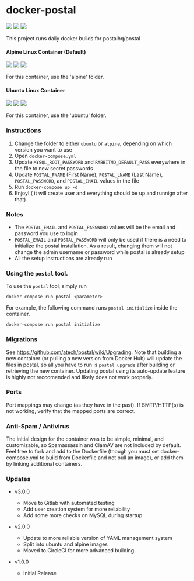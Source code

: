 # docker-postal
![](https://img.shields.io/badge/image-catdeployed%2Fpostal-blue?style=flat-square&logo=Docker) ![](https://gitlab.catdeployed.net/CatDeployed/docker-postal/badges/master/pipeline.svg?style=flat-square) ![](https://img.shields.io/docker/pulls/catdeployed/postal?style=flat-square)

This project runs daily docker builds for postalhq/postal


#### Alpine Linux Container (Default)
![](https://img.shields.io/badge/image-catdeployed%2Fpostal:alpine-blue?style=flat-square&logo=Docker) ![](https://img.shields.io/docker/image-size/catdeployed/postal/alpine?style=flat-square) ![](https://img.shields.io/microbadger/layers/catdeployed/postal/alpine?style=flat-square)

For this container, use the 'alpine' folder.

#### Ubuntu Linux Container
![](https://img.shields.io/badge/image-catdeployed%2Fpostal:ubuntu-blue?style=flat-square&logo=Docker) ![](https://img.shields.io/docker/image-size/catdeployed/postal/ubuntu?style=flat-square) ![](https://img.shields.io/microbadger/layers/catdeployed/postal/ubuntu?style=flat-square)

For this container, use the 'ubuntu' folder.

### Instructions
1.  Change the folder to either `ubuntu` or `alpine`, depending on which version you want to use
2.  Open `docker-compose.yml`
3.  Update `MYSQL_ROOT_PASSWORD` and `RABBITMQ_DEFAULT_PASS` everywhere in the file to new secret passwords
4.  Update `POSTAL_FNAME` (First Name), `POSTAL_LNAME` (Last Name), `POSTAL_PASSWORD`, and `POSTAL_EMAIL` values in the file
5.  Run `docker-compose up -d`
6.  Enjoy! ( it will create user and everything should be up and runnign after that)

### Notes
*  The `POSTAL_EMAIL` and `POSTAL_PASSWORD` values will be the email and password you use to login
*  `POSTAL_EMAIL` and `POSTAL_PASSWORD` will only be used if there is a need to initialize the postal installation. As a result, changing them will not change the admin username or password while postal is already setup
*  All the setup instructions are already run

### Using the `postal` tool.
To use the `postal` tool, simply run
```
docker-compose run postal <parameter>
```
For example, the following command runs `postal initialize` inside the container.
```
docker-compose run postal initialize
```

### Migrations
See https://github.com/atech/postal/wiki/Upgrading. Note that building a new container (or pulling a new version from Docker Hub) will update the files in postal, so all you have to run is `postal upgrade` after building or retrieving the new container. Updating postal using its auto-update feature is highly not reccomended and likely does not work properly.

### Ports
Port mappings may change (as they have in the past). If SMTP/HTTP(s) is not working, verify that the mapped ports are correct.

### Anti-Spam / Antivirus
The initial design for the container was to be simple, minimal, and customizable, so Spamassassin and ClamAV are not included by default. Feel free to fork and add to the Dockerfile (though you must set docker-compose.yml to build from Dockerfile and not pull an image), or add them by linking additional containers.

### Updates
- v3.0.0
  * Move to Gitlab with automated testing
  * Add user creation system for more reliability
  * Add some more checks on MySQL during startup

- v2.0.0
  * Update to more reliable version of YAML management system
  * Split into ubuntu and alpine images
  * Moved to CircleCI for more advanced building
- v1.0.0
  * Initial Release
